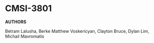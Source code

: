 # CMSI-3801

**AUTHORS**

Betram Lalusha,
Berke Matthew Voskericyan,
Clayton Bruce,
Dylan Lim,
Michail Mavromatis
